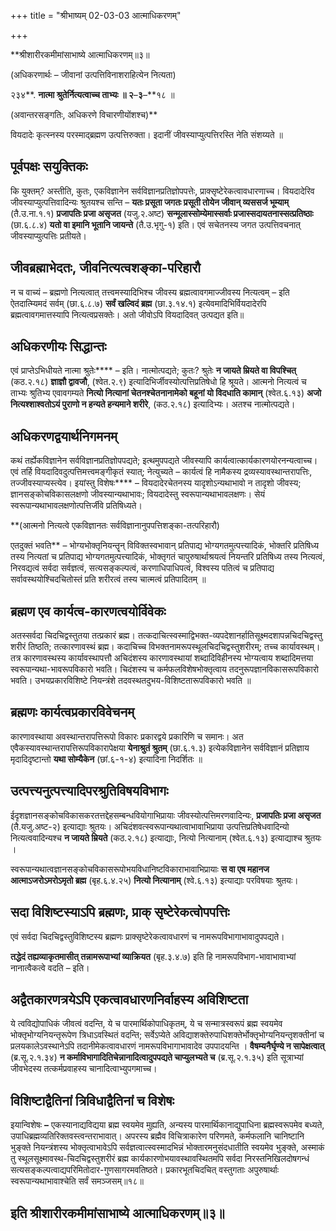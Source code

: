 +++
title = "श्रीभाष्यम् 02-03-03 आत्माधिकरणम्"

+++
<div claऽऽ="elementor-widget-container">

**श्रीशारीरकमीमांसाभाष्ये आत्माधिकरणम्॥३॥

(अधिकरणार्थः – जीवानां उत्पत्तिविनाशराहित्येन नित्यता)

२३४**. **नात्मा श्रुतेर्नित्यत्वाच्च ताभ्यः ॥ २**–**३**–**१८ ॥

(अवान्तरसङ्गतिः, अधिकरणे विचारणीयोंशश्च)**

वियदादेः कृत्स्नस्य परस्माद्ब्रह्मण उत्पत्तिरुक्ता। इदानीं जीवस्याप्युत्पत्तिरस्ति नेति संशय्यते ॥

## पूर्वपक्षः सयुक्तिकः

कि युक्तम्? अस्तीति, कुतः, एकविज्ञानेन सर्वविज्ञानप्रतिज्ञोपपत्तेः, प्राक्सृष्टेरेकत्वावधारणाच्च। वियदादेरिव जीवस्याप्युत्पत्तिवादिन्यः श्रुतयश्च सन्ति – **यतः प्रसूता जगतः प्रसूती तोयेन जीवान् व्यससर्ज भूम्याम्** (तै.उ.ना.१.१) **प्रजापतिः प्रजा असृजत** (यजु.२.अष्ट) **सन्मूलास्सोम्येमास्सर्वाः प्रजास्सदायतनास्सत्प्रतिष्ठाः** (छा.६.८.४) **यतो वा इमानि भूतानि जायन्ते** (तै.उ.भृगु-१) इति। एवं सचेतनस्य जगत उत्पत्तिवचनात् जीवस्याप्युत्पत्तिः प्रतीयते।

## जीवब्रह्माभेदतः, जीवनित्यत्वशङ्का-परिहारौ

न च वाच्यं – ब्रह्मणो नित्यत्वात् तत्त्वमस्यादिभिश्च जीवस्य ब्रह्मत्वावगमाज्जीवस्य नित्यत्वम् – इति ऐतदात्म्यिमदं सर्वम् (छा.६.८.७) **सर्वं खल्विदं ब्रह्म** (छा.३.१४.१) इत्येवमादिभिर्वियदादेरपि ब्रह्मत्वावगमात्तस्यापि नित्यत्वप्रसक्तेः। अतो जीवोऽपि वियदादिवत् उत्पद्यत इति॥

## अधिकरणीयः सिद्धान्तः

एवं प्राप्तेऽभिधीयते नात्मा श्रुतेः**** – इति। नात्मोत्पद्यते; कुतः? श्रुतेः **न जायते म्रियते वा विपश्चित्** (कठ.२.१८) **ज्ञाज्ञौ द्वावजौ**, (श्वेत.२.९) इत्यादिभिर्जीवस्योत्पत्तिप्रतिषेधो हि श्रूयते। आत्मनो नित्यत्वं च ताभ्यः श्रुतिभ्य एवावगम्यते **नित्यो नित्यानां चेतनश्चेतनानामेको बहूनां यो विदधाति कामान्** (श्वेत.६.१३) **अजो नित्यश्शाश्वतोऽयं पुराणो न हन्यते हन्यमाने शरीरे**, (कठ.२.१८) इत्यादिभ्यः। अतश्च नात्मोत्पद्यते।

## अधिकरणद्वयार्थनिगमनम्

कथं तर्ह्येकविज्ञानेन सर्वविज्ञानप्रतिज्ञोपपद्यते; इत्थमुपपद्यते जीवस्यापि कार्यत्वात्कार्यकारणयोरनन्यत्वाच्च। एवं तर्हि वियदादिवदुत्पत्तिमत्त्वमङ्गीकृतं स्यात्; नेत्युच्यते – कार्यत्वं हि नामैकस्य द्रव्यस्यावस्थान्तरापत्तिः, तज्जीवस्याप्यस्त्येव। इयांस्तु विशेषः**** – वियदादेरचेतनस्य यादृशोऽन्यथाभावो न तादृशो जीवस्य; ज्ञानसङ्कोचविकासलक्षणो जीवस्यान्यथाभावः; वियदादेस्तु स्वरूपान्यथाभावलक्षणः। सेयं स्वरूपान्यथाभावलक्षणोत्पत्तिर्जीवे प्रतिषिध्यते।

**(आत्मनो नित्यत्वे एकविज्ञानतः सर्वविज्ञानानुपपत्तिशङ्का-तत्परिहारौ)

एतदुक्तं भवति** – भोग्यभोक्तृनियन्तॄन् विविक्तस्वभावान् प्रतिपाद्य भोग्यगतमुत्पत्त्यादिकं, भोक्तरि प्रतिषिध्य तस्य नित्यतां च प्रतिपाद्य भोग्यगतमुत्पत्त्यादिकं, भोक्तृगतं चापुरुषार्थाश्रयत्वं नियन्तरि प्रतिषिध्य तस्य नित्यत्वं, निरवद्यत्वं सर्वदा सर्वज्ञत्वं, सत्यसङ्कल्पत्वं, करणाधिपाधिपत्वं, विश्वस्य पतित्वं च प्रतिपाद्य सर्वावस्थयोश्चिदचितोस्तं प्रति शरीरत्वं तस्य चात्मत्वं प्रतिपादितम् ॥

## ब्रह्मण एव कार्यत्व-कारणत्वयोर्विवेकः

अतस्सर्वदा चिदचिद्वस्तुतया तत्प्रकारं ब्रह्म। तत्कदाचित्स्वस्माद्विभक्त-व्यपदेशानर्हातिसूक्ष्मदशापन्नचिदचिद्वस्तु शरीरं तिष्ठति; तत्कारणावस्थं ब्रह्म। कदाचिच्च विभक्तनामरूपस्थूलचिदचिद्वस्तुशरीरम्; तच्च कार्यावस्थम्। तत्र कारणावस्थस्य कार्यावस्थापत्तौ अचिदंशस्य कारणावस्थायां शब्दादिविहीनस्य भोग्यत्वाय शब्दादिमत्तया स्वरूपान्यथा-भावरूपविकारो भवति। चिदंशस्य च कर्मफलविशेषभोक्तृत्वाय तदनुरूपज्ञानविकासरूपविकारो भवति। उभयप्रकारविशिष्टे नियन्त्रंशे तदवस्थतदुभय-विशिष्टतारूपविकारो भवति ॥

## ब्रह्मणः कार्यत्वप्रकारविवेचनम्

कारणावस्थाया अवस्थान्तरापत्तिरूपो विकारः प्रकारद्वये प्रकारिणि च समानः। अत एवैकस्यावस्थान्तरापत्तिरूपविकारापेक्षया **येनाश्रुतं श्रुतम्** (छा.६.१.३) इत्येकविज्ञानेन सर्वविज्ञानं प्रतिज्ञाय मृदादिदृष्टान्तो **यथा सोम्यैकेन** (छां.६-१-४) इत्यादिना निदर्शितः ॥

## उत्पत्त्यनुत्पत्त्यादिपरश्रुतिविषयविभागः

ईदृशज्ञानसङ्कोचविकासकरतत्तद्देहसम्बन्धवियोगाभिप्रायाः जीवस्योत्पत्तिमरणवादिन्यः, **प्रजापतिः प्रजा असृजत** (तै.यजु.अष्ट-२) इत्याद्याः श्रुतयः। अचिदंशवत्स्वरूपान्यथात्वाभावाभिप्राया उत्पत्तिप्रतिषेधवादिन्यो नित्यत्ववादिन्यश्च **न जायते म्रियते** (कठ.२.१८) इत्याद्याः, नित्यो नित्यानाम् (श्वेत.६.१३) इत्याद्याश्च श्रुतयः ।

स्वरूपान्यथात्वज्ञानसङ्कोचविकासरूपोभयविधानिष्टविकाराभावाभिप्रायाः **स वा एष महानज आत्माऽजरोऽमरोऽमृतो ब्रह्म** (बृह.६.४.२५) **नित्यो नित्यानाम्** (श्वे.६.१३) इत्याद्याः परविषयाः श्रुतयः।

## सदा विशिष्टस्याऽपि ब्रह्मणः, प्राक् सृष्टेरेकत्वोपपत्तिः

एवं सर्वदा चिदचिद्वस्तुविशिष्टस्य ब्रह्मणः प्राक्सृष्टेरेकत्वावधारणं च नामरूपविभागाभावादुपपद्यते।

**तद्धेदं तह्यव्याकृतमासीत् तन्नामरूपाभ्यां व्याक्रियत** (बृह.३.४.७) इति हि नामरूपविभाग-भावाभावाभ्यां नानात्वैकत्वे वदति – इति।

## अद्वैतकारणत्रयेऽपि एकत्वावधारणनिर्वाहस्य अविशिष्टता

ये त्वविद्योपाधिकं जीवत्वं वदन्ति, ये च पारमार्थिकोपाधिकृतम्, ये च सन्मात्रस्वरूपं ब्रह्म स्वयमेव भोक्तृभोग्यनियन्तृरूपेण त्रिधाऽवस्थितं वदन्ति; सर्वेऽप्येते अविद्याशक्तेरुपाधिशक्तेर्भोक्तृभोग्यनियन्तृशक्तीनां च प्रलयकालेऽवस्थानेऽपि तदानीमेकत्वावधारणं नामरूपविभागाभावादेव उपपादयन्ति । **वैषम्यनैर्घृण्ये न सापेक्षत्वात्** (ब्र.सू.२.१.३४) **न कर्माविभागादितिचेन्नानादित्वादुपपद्यते चाप्युलभ्यते च** (ब्र.सू.२.१.३५) इति सूत्राभ्यां जीवभेदस्य तत्कर्मप्रवाहस्य चानादित्वाभ्युपगमाच्च।

## विशिष्टाद्वैतिनां त्रिविधाद्वैतिनां च विशेषः

इयान्विशेषः **–** एकस्यानाद्यविद्यया ब्रह्म स्वयमेव मुह्यति, अन्यस्य पारमार्थिकानाद्युपाधिना ब्रह्मस्वरूपमेव बध्यते, उपाधिब्रह्मव्यतिरिक्तवस्त्वन्तराभावात्। अपरस्य ब्रह्मैव विचित्राकारेण परिणमते, कर्मफलानि चानिष्टानि भुङ्क्ते नियन्त्रंशस्य भोक्तृत्वाभावेऽपि सर्वज्ञत्वात्स्वस्मादभिन्नं भोक्तारमनुसंदधातीति स्वयमेव भुङ्क्ते, अस्माकं तु स्थूलसूक्ष्मावस्थ-चिदचिद्वस्तुशरीरं ब्रह्म कार्यकारणोभयावस्थावस्थितमपि सर्वदा निरस्तनिखिलदोषगन्धं सत्यसङ्कल्पत्वाद्यपरिमितोदार-गुणसागरमवतिष्ठते। प्रकारभूतचिदचित् वस्तुगताः अपुरुषार्थाः स्वरूपान्यथाभावाश्चेति सर्वं समञ्जसम्॥१८॥

## इति श्रीशारीरकमीमांसाभाष्ये आत्माधिकरणम्॥३॥

</div>
